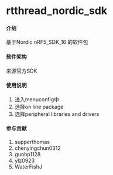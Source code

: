# rtthread_nordic_sdk

#### 介绍
基于Nordic  nRF5_SDK_16 的软件包

#### 软件架构
来源官方SDK

#### 使用说明

1.  进入menuconfig中
2.  选择on line package
3.  选择peripheral libraries and drivers

#### 参与贡献

1.  supperthomas
2. chenyingchun0312
3. guohp1128
4. ylz0923
5. WaterFishJ
